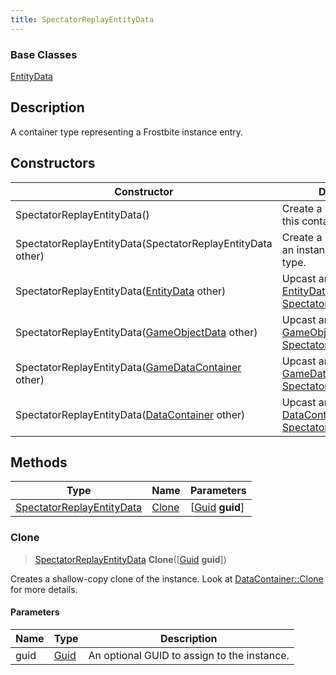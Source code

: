 ```yaml
---
title: SpectatorReplayEntityData
---
```

### Base Classes

[EntityData](EntityData)

## Description

A container type representing a Frostbite instance entry.

## Constructors

| Constructor                                                                          | Description                                                                                                                               |
| ------------------------------------------------------------------------------------ | ----------------------------------------------------------------------------------------------------------------------------------------- |
| SpectatorReplayEntityData()                                                          | Create a new instance of this container type.                                                                                             |
| SpectatorReplayEntityData(SpectatorReplayEntityData other)                           | Create a reference copy of an instance of the same type.                                                                                  |
| SpectatorReplayEntityData([EntityData](EntityData) other)                            | Upcast an instance of type [EntityData](EntityData) to [SpectatorReplayEntityData](SpectatorReplayEntityData).                            |
| SpectatorReplayEntityData([GameObjectData](GameObjectData) other)                    | Upcast an instance of type [GameObjectData](GameObjectData) to [SpectatorReplayEntityData](SpectatorReplayEntityData).                    |
| SpectatorReplayEntityData([GameDataContainer](GameDataContainer) other)              | Upcast an instance of type [GameDataContainer](GameDataContainer) to [SpectatorReplayEntityData](SpectatorReplayEntityData).              |
| SpectatorReplayEntityData([DataContainer](/vext/ref/shared/class/datacontainer) other) | Upcast an instance of type [DataContainer](/vext/ref/shared/class/datacontainer) to [SpectatorReplayEntityData](SpectatorReplayEntityData). |

## Methods

| Type                                                   | Name            | Parameters                                     |
| ------------------------------------------------------ | --------------- | ---------------------------------------------- |
| [SpectatorReplayEntityData](SpectatorReplayEntityData) | [Clone](#clone) | \[[Guid](/vext/ref/shared/class/guid) **guid**\] |

### Clone

> [SpectatorReplayEntityData](SpectatorReplayEntityData) **Clone**(\[[Guid](/vext/ref/shared/class/guid) **guid**\])

Creates a shallow-copy clone of the instance. Look at [DataContainer::Clone](/vext/ref/shared/class/datacontainer#clone) for more details.

#### Parameters

| Name | Type         | Description                                 |
| ---- | ------------ | ------------------------------------------- |
| guid | [Guid](Guid) | An optional GUID to assign to the instance. |
